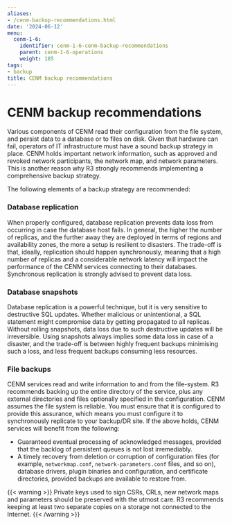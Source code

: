 ```yaml
---
aliases:
- /cenm-backup-recommendations.html
date: '2024-06-12'
menu:
  cenm-1-6:
    identifier: cenm-1-6-cenm-backup-recommendations
    parent: cenm-1-6-operations
    weight: 185
tags:
- backup
title: CENM backup recommendations
---
```


# CENM backup recommendations

Various components of CENM read their configuration from the file system, and persist data to a database or to files on disk.
Given that hardware can fail, operators of IT infrastructure must have a sound backup strategy in place. CENM holds important network information, such as approved and revoked network participants, the network map, and network parameters. This is another reason why R3 strongly recommends implementing a comprehensive backup strategy.

The following elements of a backup strategy are recommended:


### Database replication

When properly configured, database replication prevents data loss from occurring in case the database host fails.
In general, the higher the number of replicas, and the further away they are deployed in terms of regions and availability zones, the more a setup is resilient to disasters.
The trade-off is that, ideally, replication should happen synchronously, meaning that a high number of replicas and a considerable network latency will impact the performance of the CENM services connecting to their databases.
Synchronous replication is strongly advised to prevent data loss.


### Database snapshots

Database replication is a powerful technique, but it is very sensitive to destructive SQL updates. Whether malicious or unintentional, a SQL statement might compromise data by getting propagated to all replicas.
Without rolling snapshots, data loss due to such destructive updates will be irreversible.
Using snapshots always implies some data loss in case of a disaster, and the trade-off is between highly frequent backups minimising such a loss, and less frequent backups consuming less resources.


### File backups

CENM services read and write information to and from the file-system. R3 recommends backing up the entire directory of the service, plus any external directories and files optionally specified in the configuration.
CENM assumes the file system is reliable. You must ensure that it is configured to provide this assurance, which means you must configure it to synchronously replicate to your backup/DR site.
If the above holds, CENM services will benefit from the following:

* Guaranteed eventual processing of acknowledged messages, provided that the backlog of persistent queues is not lost irremediably.
* A timely recovery from deletion or corruption of configuration files (for example, `networkmap.conf`, `network-parameters.conf` files, and so on), database drivers, plugin binaries and configuration, and certificate directories, provided backups are available to restore from.

{{< warning >}}
Private keys used to sign CSRs, CRLs, new network maps and parameters should be preserved with the utmost care. R3 recommends keeping at least two separate copies on a storage not connected to the Internet.
{{< /warning >}}
